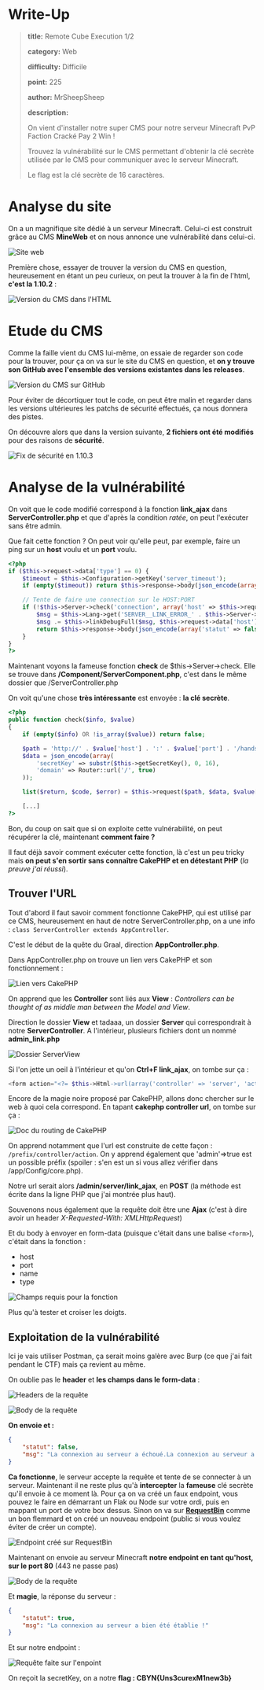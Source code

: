 # Write-Up
> **title:** Remote Cube Execution 1/2
>
> **category:** Web
>
> **difficulty:** Difficile
>
> **point:** 225
>
> **author:** MrSheepSheep
>
> **description:**
>
> On vient d'installer notre super CMS pour notre serveur Minecraft PvP Faction Cracké Pay 2 Win !
>
> Trouvez la vulnérabilité sur le CMS permettant d'obtenir la clé secrète utilisée par le CMS pour communiquer avec le serveur Minecraft.
>
> Le flag est la clé secrète de 16 caractères.


# Analyse du site

On a un magnifique site dédié à un serveur Minecraft. Celui-ci est construit grâce au CMS **MineWeb** et on nous annonce une vulnérabilité dans celui-ci.

![Site web](images/site.png)

Première chose, essayer de trouver la version du CMS en question, heureusement en étant un peu curieux, on peut la trouver à la fin de l'html, **c'est la 1.10.2** :

![Version du CMS dans l'HTML](images/version.png)

# Etude du CMS

Comme la faille vient du CMS lui-même, on essaie de regarder son code pour la trouver, pour ça on va sur le site du CMS en question, et **on y trouve son GitHub avec l'ensemble des versions existantes dans les releases**.

![Version du CMS sur GitHub](images/CMSversion.png)

Pour éviter de décortiquer tout le code, on peut être malin et regarder dans les versions ultérieures les patchs de sécurité effectués, ça nous donnera des pistes.

On découvre alors que dans la version suivante, **2 fichiers ont été modifiés** pour des raisons de **sécurité**.

![Fix de sécurité en 1.10.3](images/vulnerabilities.png)

# Analyse de la vulnérabilité

On voit que le code modifié correspond à la fonction **link_ajax** dans **ServerController.php** et que d'après la condition *ratée*, on peut l'exécuter sans être admin.

Que fait cette fonction ? On peut voir qu'elle peut, par exemple, faire un ping sur un **host** voulu et un **port** voulu.

```php
<?php
if ($this->request->data['type'] == 0) {
    $timeout = $this->Configuration->getKey('server_timeout');
    if (empty($timeout)) return $this->response->body(json_encode(array('statut' => false, 'msg' => $this->Lang->get('SERVER__TIMEOUT_UNDEFINED'))));

    // Tente de faire une connection sur le HOST:PORT
    if (!$this->Server->check('connection', array('host' => $this->request->data['host'], 'port' => $this->request->data['port'], 'timeout' => $timeout))) {
        $msg = $this->Lang->get('SERVER__LINK_ERROR_' . $this->Server->linkErrorCode);
        $msg .= $this->linkDebugFull($msg, $this->request->data['host'], $this->request->data['port']);
        return $this->response->body(json_encode(array('statut' => false, 'msg' => $msg)));
    }
}
?>
```

Maintenant voyons la fameuse fonction **check** de $this->Server->check. Elle se trouve dans **/Component/ServerComponent.php**, c'est dans le même dossier que /ServerController.php

On voit qu'une chose **très intéressante** est envoyée : **la clé secrète**.


```php
<?php
public function check($info, $value)
{
    if (empty($info) OR !is_array($value)) return false;

    $path = 'http://' . $value['host'] . ':' . $value['port'] . '/handshake';
    $data = json_encode(array(
        'secretKey' => substr($this->getSecretKey(), 0, 16),
        'domain' => Router::url('/', true)
    ));

    list($return, $code, $error) = $this->request($path, $data, $value['timeout']);

    [...]
?>
```

Bon, du coup on sait que si on exploite cette vulnérabilité, on peut récupérer la clé, maintenant **comment faire ?**

Il faut déjà savoir comment exécuter cette fonction, là c'est un peu tricky mais **on peut s'en sortir sans connaître CakePHP et en détestant PHP** (*la preuve j'ai réussi*).


## Trouver l'URL

Tout d'abord il faut savoir comment fonctionne CakePHP, qui est utilisé par ce CMS, heureusement en haut de notre ServerController.php, on a une info : `class ServerController extends AppController`.

C'est le début de la quête du Graal, direction **AppController.php**.

Dans AppController.php on trouve un lien vers CakePHP et son fonctionnement :

![Lien vers CakePHP](images/linkCake.png)

On apprend que les **Controller** sont liés aux **View** : *Controllers can be thought of as middle man between the Model and View*.

Direction le dossier **View** et tadaaa, un dossier **Server** qui correspondrait à notre **ServerController**. A l'intérieur, plusieurs fichiers dont un nommé **admin_link.php**

![Dossier ServerView](images/adminLink.png)

Si l'on jette un oeil à l'intérieur et qu'on **Ctrl+F link_ajax**, on tombe sur ça :

```php
<form action="<?= $this->Html->url(array('controller' => 'server', 'action' => 'link_ajax', 'admin' => true)) ?>" method="post" data-ajax="true">`
```

Encore de la magie noire proposé par CakePHP, allons donc chercher sur le web à quoi cela correspond. En tapant **cakephp controller url**, on tombe sur ça :

![Doc du routing de CakePHP](images/routing.png)

On apprend notamment que l'url est construite de cette façon : `/prefix/controller/action`.
On y apprend également que 'admin'=>true est un possible préfix (spoiler : s'en est un si vous allez vérifier dans /app/Config/core.php).

Notre url serait alors **/admin/server/link_ajax**, en **POST** (la méthode est écrite dans la ligne PHP que j'ai montrée plus haut).

Souvenons nous également que la requête doit être une **Ajax** (c'est à dire avoir un header *X-Requested-With: XMLHttpRequest*)

Et du body à envoyer en form-data (puisque c'était dans une balise `<form>`), c'était dans la fonction :
- host
- port
- name
- type

![Champs requis pour la fonction](images/fields.png)

Plus qu'à tester et croiser les doigts.


## Exploitation de la vulnérabilité

Ici je vais utiliser Postman, ça serait moins galère avec Burp (ce que j'ai fait pendant le CTF) mais ça revient au même.

On oublie pas le **header** et **les champs dans le form-data** :

![Headers de la requête](images/headers.png)

![Body de la requête](images/form1.png)

**On envoie et :**

```JSON
{
    "statut": false,
    "msg": "La connexion au serveur a échoué.La connexion au serveur a échoué.<br /><br /><i class=\"fa fa-times\"></i> Le port du serveur web semble fermé pour le pare-feu bloque la connexion.<br /><br /><i class=\"fa fa-times\"></i> Le port du serveur Minecraft semble fermé ou vous n'avez pas indiqué un bon couple d'IP/port."
}
```

**Ca fonctionne**, le serveur accepte la requête et tente de se connecter à un serveur. Maintenant il ne reste plus qu'à **intercepter** la **fameuse** clé secrète qu'il envoie à ce moment là. Pour ça on va créé un faux endpoint, vous pouvez le faire en démarrant un Flak ou Node sur votre ordi, puis en mappant un port de votre box dessus. Sinon on va sur **[RequestBin](https://requestbin.com)** comme un bon flemmard et on créé un nouveau endpoint (public si vous voulez éviter de créer un compte).

![Endpoint créé sur RequestBin](images/endpoint.png)

Maintenant on envoie au serveur Minecraft **notre endpoint en tant qu'host, sur le port 80** (443 ne passe pas)

![Body de la requête](images/form2.png)

Et **magie**, la réponse du serveur :

```JSON
{
    "statut": true,
    "msg": "La connexion au serveur a bien été établie !"
}
```

Et sur notre endpoint :

![Requête faite sur l'enpoint](images/flag.png)

On reçoit la secretKey, on a notre **flag : CBYN{Uns3curexM1new3b}**
